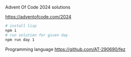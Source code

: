Advent Of Code 2024 solutions

https://adventofcode.com/2024

```bash
# install lisp
npm i
# run solution for given day
npm run day 1
```

Programming language https://github.com/AT-290690/fez
